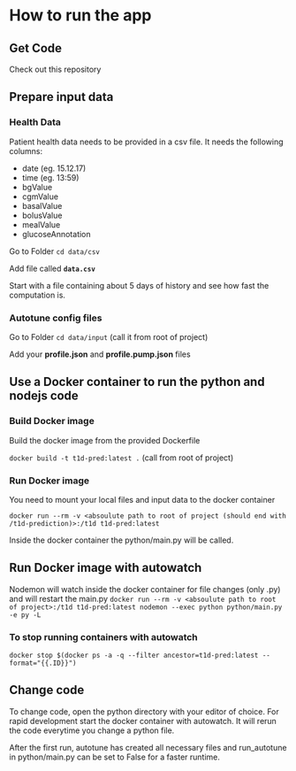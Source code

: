 # How to run the app

## Get Code
Check out this repository

## Prepare input data

### Health Data
Patient health data needs to be provided in a csv file. It needs the following columns:
* date	(eg. 15.12.17)
* time	(eg. 13:59)
* bgValue	
* cgmValue	
* basalValue	
* bolusValue	
* mealValue
* glucoseAnnotation

Go to Folder `cd data/csv`

Add file called **`data.csv`**

Start with a file containing about 5 days of history and see how fast the computation is.

### Autotune config files

Go to Folder `cd data/input` (call it from root of project)

Add your **profile.json** and **profile.pump.json** files

## Use a Docker container to run the python and nodejs code

### Build Docker image
Build the docker image from the provided Dockerfile

`docker build -t t1d-pred:latest .` (call from root of project)

### Run Docker image
You need to mount your local files and input data to the docker container

`docker run --rm -v <absoulute path to root of project (should end with /t1d-prediction)>:/t1d t1d-pred:latest`

Inside the docker container the python/main.py will be called.

## Run Docker image with autowatch
Nodemon will watch inside the docker container for file changes (only .py) and will restart the main.py
`docker run --rm -v <absoulute path to root of project>:/t1d t1d-pred:latest nodemon --exec python python/main.py -e py -L`

### To stop running containers with autowatch

`docker stop $(docker ps -a -q --filter ancestor=t1d-pred:latest --format="{{.ID}}")`

## Change code
To change code, open the python directory with your editor of choice. For rapid development start the docker container with autowatch. It will rerun the code everytime you change a python file. 

After the first run, autotune has created all necessary files and run_autotune in python/main.py can be set to False for a faster runtime. 
